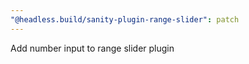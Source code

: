 ```yaml
---
"@headless.build/sanity-plugin-range-slider": patch
---
```


Add number input to range slider plugin
